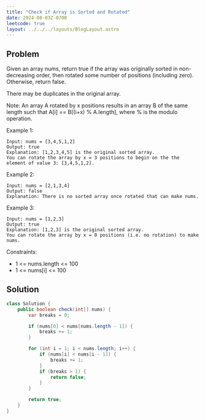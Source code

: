 ```yaml
---
title: "Check if Array is Sorted and Rotated"
date: 2024-08-03Z-0700
leetcode: true
layout: ../../../layouts/BlogLayout.astro
---
```


## Problem

Given an array nums, return true if the array was originally sorted in non-decreasing order, then rotated some number of positions (including zero). Otherwise, return false.

There may be duplicates in the original array.

Note: An array A rotated by x positions results in an array B of the same length such that A[i] == B[(i+x) % A.length], where % is the modulo operation.

Example 1:

```text
Input: nums = [3,4,5,1,2]
Output: true
Explanation: [1,2,3,4,5] is the original sorted array.
You can rotate the array by x = 3 positions to begin on the the element of value 3: [3,4,5,1,2].
```

Example 2:

```text
Input: nums = [2,1,3,4]
Output: false
Explanation: There is no sorted array once rotated that can make nums.
```

Example 3:

```text
Input: nums = [1,2,3]
Output: true
Explanation: [1,2,3] is the original sorted array.
You can rotate the array by x = 0 positions (i.e. no rotation) to make nums.
```

Constraints:

- 1 <= nums.length <= 100
- 1 <= nums[i] <= 100

## Solution

```java
class Solution {
    public boolean check(int[] nums) {
        var breaks = 0;

        if (nums[0] < nums[nums.length - 1]) {
            breaks += 1;
        }

        for (int i = 1; i < nums.length; i++) {
            if (nums[i] < nums[i - 1]) {
                breaks += 1;
            }
            if (breaks > 1) {
                return false;
            }
        }

        return true;
    }
}
```
